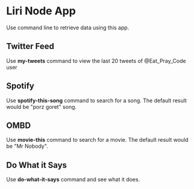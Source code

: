 # Liri Node App
Use command line to retrieve data using this app.

## Twitter Feed
Use <b>my-tweets</b> command to view the last 20 tweets of @Eat_Pray_Code user

## Spotify
Use <b>spotify-this-song</b> command to search for a song. The default result would be "porz goret" song.

## OMBD
Use <b>movie-this</b> command to search for a movie. The default result would be "Mr Nobody".

## Do What it Says
Use <b>do-what-it-says</b> command and see what it does.
